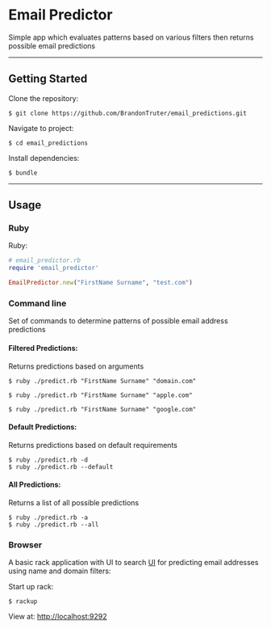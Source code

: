 # Email Predictor

Simple app which evaluates patterns based on various filters then returns possible email predictions

________________________________________________________________________________

## Getting Started

Clone the repository:
```shell
$ git clone https://github.com/BrandonTruter/email_predictions.git
```

Navigate to project:
```shell
$ cd email_predictions
```

Install dependencies:
```shell
$ bundle
```


  
********************************

## Usage


### Ruby

Ruby:
```ruby
# email_predictor.rb
require 'email_predictor'

EmailPredictor.new("FirstName Surname", "test.com")
```


### Command line

Set of commands to determine patterns of possible email address predictions


#### Filtered Predictions:

Returns predictions based on arguments 

```shell
$ ruby ./predict.rb "FirstName Surname" "domain.com"

$ ruby ./predict.rb "FirstName Surname" "apple.com"

$ ruby ./predict.rb "FirstName Surname" "google.com"
```

#### Default Predictions:

Returns predictions based on default requirements

```shell
$ ruby ./predict.rb -d
$ ruby ./predict.rb --default
```

#### All Predictions:

Returns a list of all possible predictions

```shell
$ ruby ./predict.rb -a
$ ruby ./predict.rb --all
```


### Browser

A basic rack application with UI to search [UI](https://mysterious-hollows-18448.herokuapp.com) for predicting email addresses using name and domain filters:


Start up rack: 
```shell
$ rackup 
```

View at: [http://localhost:9292](http://localhost:9292)



